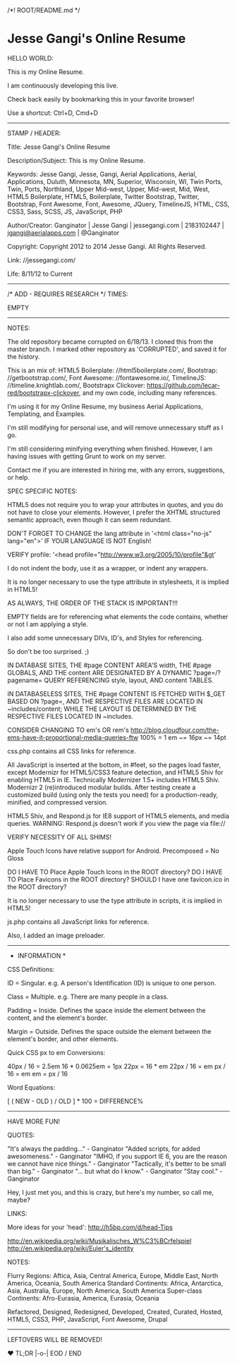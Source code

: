 /*! ROOT/README.md */


Jesse Gangi's Online Resume
==========


HELLO WORLD:


This is my Online Resume.

I am continuously developing this live.

Check back easily by bookmarking this in your favorite browser!

Use a shortcut: Ctrl+D, Cmd+D


***


STAMP / HEADER:


Title:
Jesse Gangi's Online Resume

Description/Subject:
This is my Online Resume.

Keywords:
Jesse Gangi, Jesse, Gangi, Aerial Applications, Aerial, Applications, Duluth, Minnesota, MN, Superior, Wisconsin, WI, Twin Ports, Twin, Ports, Northland, Upper Mid-west, Upper, Mid-west, Mid, West, HTML5 Boilerplate, HTML5, Boilerplate, Twitter Bootstrap, Twitter, Bootstrap, Font Awesome, Font, Awesome, JQuery, TimelineJS, HTML, CSS, CSS3, Sass, SCSS, JS, JavaScript, PHP

Author/Creator:
Ganginator | Jesse Gangi | jessegangi.com | 2183102447 | jgangi@aerialapps.com | @Ganginator

Copyright:
Copyright 2012 to 2014 Jesse Gangi. All Rights Reserved.

Link:
//jessegangi.com/

Life:
8/11/12 to Current


***


/* ADD - REQUIRES RESEARCH */
TIMES:


EMPTY


***


NOTES:


The old repository became corrupted on 6/18/13.
I cloned this from the master branch.
I marked other repository as 'CORRUPTED', and saved it for the history.

This is an mix of:
HTML5 Boilerplate: //html5boilerplate.com/,
Bootstrap: //getbootstrap.com/,
Font Awesome: //fontawesome.io/,
TimelineJS: //timeline.knightlab.com/,
Bootstrapx Clickover: https://github.com/lecar-red/bootstrapx-clickover,
and my own code, including many references.

I'm using it for my Online Resume, my business Aerial Applications, Templating, and Examples.

I'm still modifying for personal use, and will remove unnecessary stuff as I go.

I'm still considering minifying everything when finished.
However, I am having issues with getting Grunt to work on my server.

Contact me if you are interested in hiring me, with any errors, suggestions, or help.


SPEC SPECIFIC NOTES:


HTML5 does not require you to wrap your attributes in quotes, and you do not have to close your elements. However, I prefer the XHTML structured semantic approach, even though it can seem redundant.

DON'T FORGET TO CHANGE the lang attribute in '&lt;html class="no-js" lang="en"&gt;' IF YOUR LANGUAGE IS NOT English!

VERIFY profile: '&lt;head profile="http://www.w3.org/2005/10/profile"&gt'

I do not indent the body, use it as a wrapper, or indent any wrappers.

It is no longer necessary to use the type attribute in stylesheets, it is implied in HTML5!

AS ALWAYS, THE ORDER OF THE STACK IS IMPORTANT!!!

EMPTY fields are for referencing what elements the code contains, whether or not I am applying a style.

I also add some unnecessary DIVs, ID's, and Styles for referencing.

So don't be too surprised. ;)

IN DATABASE SITES, THE #page CONTENT AREA'S width, THE #page GLOBALS, AND THE content ARE DESIGNATED BY A DYNAMIC ?page=/?pagename= QUERY REFERENCING style, layout, AND content TABLES.

IN DATABASELESS SITES, THE #page CONTENT IS FETCHED WITH $_GET BASED ON ?page=, AND THE RESPECTIVE FILES ARE LOCATED IN ~includes/content; WHILE THE LAYOUT IS DETERMINED BY THE RESPECTIVE FILES LOCATED IN ~includes.

CONSIDER CHANGING TO em's OR rem's
http://blog.cloudfour.com/the-ems-have-it-proportional-media-queries-ftw
100% = 1 em ~= 16px ~= 14pt

css.php contains all CSS links for reference.

All JavaScript is inserted at the bottom, in #feet, so the pages load faster, except Modernizr for HTML5/CSS3 feature detection, and HTML5 Shiv for enabling HTML5 in IE. Technically Modernizer 1.5+ includes HTML5 Shiv.
Modernizr 2 (re)introduced modular builds. After testing create a customized build (using only the tests you need) for a production-ready, minified, and compressed version.

HTML5 Shiv, and Respond.js for IE8 support of HTML5 elements, and media queries.
WARNING: Respond.js doesn't work if you view the page via file://

VERIFY NECESSITY OF ALL SHIMS!

Apple Touch Icons have relative support for Android.
Precomposed = No Gloss

DO I HAVE TO Place Apple Touch Icons in the ROOT directory?
DO I HAVE TO Place Favicons in the ROOT directory?
SHOULD I have one favicon.ico in the ROOT directory?

It is no longer necessary to use the type attribute in scripts, it is implied in HTML5!

js.php contains all JavaScript links for reference.

Also, I added an image preloader.


***


* INFORMATION *


CSS Definitions:


ID = Singular.
e.g. A person's Identification (ID) is unique to one person.

Class = Multiple.
e.g. There are many people in a class.

Padding = Inside.
Defines the space inside the element between the content, and the element's border.

Margin = Outside.
Defines the space outside the element between the element's border, and other elements.


Quick CSS px to em Conversions:


40px / 16 = 2.5em
16 * 0.0625em = 1px
22px = 16 * em
22px / 16 = em
px / 16 = em
em = px / 16


Word Equations:

[ ( NEW - OLD ) / OLD ] * 100 = DIFFERENCE%



***


HAVE MORE FUN!


QUOTES:


"It's always the padding..." - Ganginator
"Added scripts, for added awesomeness." - Ganginator
"IMHO, if you support IE 6, you are the reason we cannot have nice things." - Ganginator
"Tactically, it's better to be small than big." - Ganginator
"... but what do I know." - Ganginator
"Stay cool." - Ganginator

Hey, I just met you, and this is crazy, but here's my number, so call me, maybe?


LINKS:


More ideas for your 'head': http://h5bp.com/d/head-Tips

http://en.wikipedia.org/wiki/Musikalisches_W%C3%BCrfelspiel
http://en.wikipedia.org/wiki/Euler's_identity


NOTES:


Flurry Regions: Aftica, Asia, Central America, Europe, Middle East, North America, Oceania, South America
Standard Continents: Africa, Antarctica, Asia, Australia, Europe, North America, South America
Super-class Continents: Afro-Eurasia, America, Eurasia, Oceania


Refactored, Designed, Redesigned, Developed, Created, Curated, Hosted, HTML5, CSS3, PHP, JavaScript, Font Awesome, Drupal


***


LEFTOVERS WILL BE REMOVED!


&hearts;
TL;DR
|-o-|
EOD
/ END



